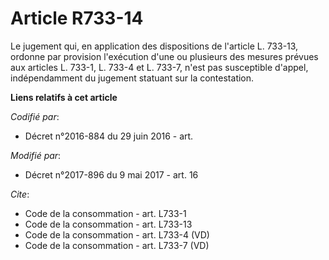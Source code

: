 # Article R733-14

Le jugement qui, en application des dispositions de l'article L. 733-13, ordonne par provision l'exécution d'une ou plusieurs
des mesures prévues aux articles L. 733-1, L. 733-4 et L. 733-7, n'est pas susceptible d'appel, indépendamment du jugement
statuant sur la contestation.

**Liens relatifs à cet article**

_Codifié par_:

  - Décret n°2016-884 du 29 juin 2016 - art.

_Modifié par_:

  - Décret n°2017-896 du 9 mai 2017 - art. 16

_Cite_:

  - Code de la consommation - art. L733-1
  - Code de la consommation - art. L733-13
  - Code de la consommation - art. L733-4 (VD)
  - Code de la consommation - art. L733-7 (VD)
